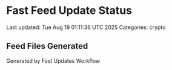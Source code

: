 # Fast Feed Update Status
Last updated: Tue Aug 19 01:11:36 UTC 2025
Categories: crypto

## Feed Files Generated

Generated by Fast Updates Workflow
